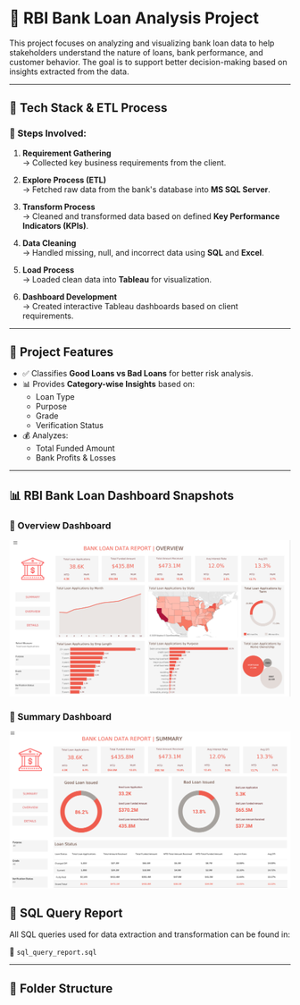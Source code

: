 # 🏦 RBI Bank Loan Analysis Project

This project focuses on analyzing and visualizing bank loan data to help stakeholders understand the nature of loans, bank performance, and customer behavior. The goal is to support better decision-making based on insights extracted from the data.

---

## 🔧 Tech Stack & ETL Process

### 📌 Steps Involved:

1. **Requirement Gathering**  
   → Collected key business requirements from the client.

2. **Explore Process (ETL)**  
   → Fetched raw data from the bank's database into **MS SQL Server**.

3. **Transform Process**  
   → Cleaned and transformed data based on defined **Key Performance Indicators (KPIs)**.

4. **Data Cleaning**  
   → Handled missing, null, and incorrect data using **SQL** and **Excel**.

5. **Load Process**  
   → Loaded clean data into **Tableau** for visualization.

6. **Dashboard Development**  
   → Created interactive Tableau dashboards based on client requirements.

---

## 🚀 Project Features

- ✅ Classifies **Good Loans vs Bad Loans** for better risk analysis.
- 📊 Provides **Category-wise Insights** based on:
  - Loan Type
  - Purpose
  - Grade
  - Verification Status
- 💰 Analyzes:
  - Total Funded Amount
  - Bank Profits & Losses

---



## 📊 RBI Bank Loan Dashboard Snapshots

### 🔸 Overview Dashboard

![Summary Dashboard](https://github.com/Mahesh200457/Bank-loan-Analaysis-SQL-TABLEAU-/blob/main/Screenshot%202025-06-10%20113136.png?raw=true)

### 🔸 Summary Dashboard

![Overview Dashboard](https://github.com/Mahesh200457/Bank-loan-Analaysis-SQL-TABLEAU-/blob/main/Screenshot%202025-06-10%20113123.png?raw=true)


## 🧠 SQL Query Report

All SQL queries used for data extraction and transformation can be found in:

📁 `sql_query_report.sql`

---

## 📁 Folder Structure

